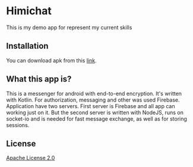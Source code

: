 # Himichat

This is my demo app for represent my current skills

## Installation

You can download apk from this [link](https://1drv.ms/u/s!AsPXl4829pEzjcIKs9OV9TN6mZ4mjQ?e=wbAoDi).

## What this app is?

This is a messenger for android with end-to-end encryption. It's written with Kotlin. For authorization, messaging and other was used Firebase. 
Application have two servers. First server is Firebase and all app can working just on it. But the second server is written with NodeJS, runs on socket-io and is needed for fast message exchange, as well as for storing sessions.


## License
[Apache License 2.0](https://choosealicense.com/licenses/apache-2.0/)
